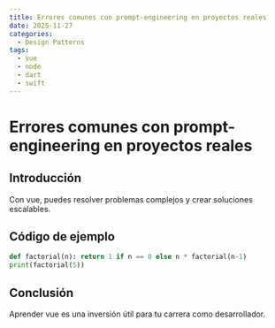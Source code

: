 ```yaml
---
title: Errores comunes con prompt-engineering en proyectos reales
date: 2025-11-27
categories:
  - Design Patterns
tags:
  - vue
  - node
  - dart
  - swift
---
```


# Errores comunes con prompt-engineering en proyectos reales

## Introducción

Con vue, puedes resolver problemas complejos y crear soluciones escalables.

## Código de ejemplo

```python
def factorial(n): return 1 if n == 0 else n * factorial(n-1)
print(factorial(5))
```

## Conclusión

Aprender vue es una inversión útil para tu carrera como desarrollador.